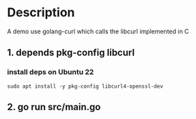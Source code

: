 
# Description

A demo use golang-curl which calls the libcurl implemented in C

## 1. depends pkg-config libcurl

### install deps on Ubuntu 22
```sudo apt install -y pkg-config libcurl4-openssl-dev```

## 2. go run src/main.go
